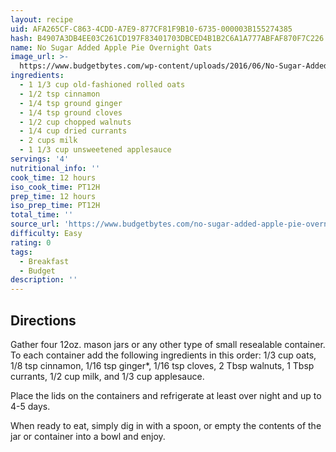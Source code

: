 ```yaml
---
layout: recipe
uid: AFA265CF-C863-4CDD-A7E9-877CF81F9B10-6735-000003B155274385
hash: B4907A3DB4EE03C261CD197F83401703DBCED4B1B2C6A1A777ABFAF870F7C226
name: No Sugar Added Apple Pie Overnight Oats
image_url: >-
  https://www.budgetbytes.com/wp-content/uploads/2016/06/No-Sugar-Added-Apple-Pie-Overnight-Oats-V2-300x400.jpg
ingredients:
  - 1 1/3 cup old-fashioned rolled oats
  - 1/2 tsp cinnamon
  - 1/4 tsp ground ginger
  - 1/4 tsp ground cloves
  - 1/2 cup chopped walnuts
  - 1/4 cup dried currants
  - 2 cups milk
  - 1 1/3 cup unsweetened applesauce
servings: '4'
nutritional_info: ''
cook_time: 12 hours
iso_cook_time: PT12H
prep_time: 12 hours
iso_prep_time: PT12H
total_time: ''
source_url: 'https://www.budgetbytes.com/no-sugar-added-apple-pie-overnight-oats/'
difficulty: Easy
rating: 0
tags:
  - Breakfast
  - Budget
description: ''
---
```

## Directions

Gather four 12oz. mason jars or any other type of small resealable container. To each container add the following ingredients in this order: 1/3 cup oats, 1/8 tsp cinnamon, 1/16 tsp ginger*, 1/16 tsp cloves, 2 Tbsp walnuts, 1 Tbsp currants, 1/2 cup milk, and 1/3 cup applesauce.

Place the lids on the containers and refrigerate at least over night and up to 4-5 days.

When ready to eat, simply dig in with a spoon, or empty the contents of the jar or container into a bowl and enjoy.
